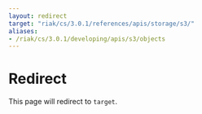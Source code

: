 ```yaml
---
layout: redirect
target: "riak/cs/3.0.1/references/apis/storage/s3/"
aliases:
- /riak/cs/3.0.1/developing/apis/s3/objects
---
```


# Redirect

This page will redirect to `target`.
